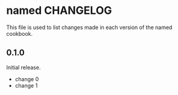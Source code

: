 # named CHANGELOG

This file is used to list changes made in each version of the named cookbook.

## 0.1.0

Initial release.

- change 0
- change 1
